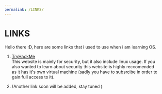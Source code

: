 ```yaml
---
permalink: /LINKS/
---
```


# LINKS

Hello there :D, here are some links that i used to use when i am learning OS.<br>

1. [TryHackMe](https://tryhackme.com/)<br>
This website is mainly for security, but it also include linux usage.
If you also wanted to learn about security this website is highly reccomended as it has it's own virtual machine (sadly you have to subsrcibe in order to gain full access to it). 

2. (Another link soon will be added, stay tuned )
